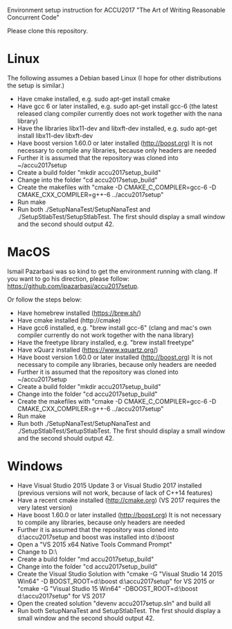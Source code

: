 Environment setup instruction for ACCU2017 "The Art of Writing Reasonable Concurrent Code"


Please clone this repository.

Linux
=====
The following assumes a Debian based Linux (I hope for other distributions the setup is similar.)
* Have cmake installed, e.g. sudo apt-get install cmake
* Have gcc 6 or later installed, e.g. sudo apt-get install gcc-6 (the latest released clang compiler currently does not work together with the nana library)
* Have the libraries libx11-dev and libxft-dev installed, e.g. sudo apt-get install libx11-dev libxft-dev 
* Have boost version 1.60.0 or later installed (http://boost.org) It is not necessary to compile any libraries, because only headers are needed
* Further it is assumed that the repository was cloned into ~/accu2017setup
* Create a build folder "mkdir accu2017setup_build"
* Change into the folder "cd accu2017setup_build"
* Create the makefiles with "cmake -D CMAKE_C_COMPILER=gcc-6 -D CMAKE_CXX_COMPILER=g++-6 ../accu2017setup"
* Run make
* Run both ./SetupNanaTest/SetupNanaTest and ./SetupStlabTest/SetupStlabTest. The first should display a small window and the second should output 42.


MacOS
=====
Ismail Pazarbasi was so kind to get the environment running with clang. If you want to go his direction, please follow: https://github.com/ipazarbasi/accu2017setup.

Or follow the steps below:
* Have homebrew installed (https://brew.sh/)
* Have cmake installed (http://cmake)
* Have gcc6 installed, e.g. "brew install gcc-6" (clang and mac's own compiler currently do not work together with the nana library)
* Have the freetype library installed, e.g. "brew install freetype"
* Have xQuarz installed (https://www.xquartz.org/)
* Have boost version 1.60.0 or later installed (http://boost.org) It is not necessary to compile any libraries, because only headers are needed
* Further it is assumed that the repository was cloned into ~/accu2017setup
* Create a build folder "mkdir accu2017setup_build"
* Change into the folder "cd accu2017setup_build"
* Create the makefiles with "cmake -D CMAKE_C_COMPILER=gcc-6 -D CMAKE_CXX_COMPILER=g++-6 ../accu2017setup"
* Run make
* Run both ./SetupNanaTest/SetupNanaTest and ./SetupStlabTest/SetupStlabTest. The first should display a small window and the second should output 42.


Windows
=======
* Have Visual Studio 2015 Update 3 or Visual Studio 2017 installed (previous versions will not work, because of lack of C++14 features)
* Have a recent cmake installed (http://cmake.org) (VS 2017 requires the very latest version)
* Have boost 1.60.0 or later installed (http://boost.org) It is not necessary to compile any libraries, because only headers are needed
* Further it is assumed that the repository was cloned into d:\accu2017setup and boost was installed into d:\boost
* Open a "VS 2015 x64 Native Tools Command Prompt"
* Change to D:\
* Create a build folder "md accu2017setup_build"
* Change into the folder "cd accu2017setup_build"
* Create the Visual Studio Solution with "cmake -G "Visual Studio 14 2015 Win64" -D BOOST_ROOT=d:\boost d:\accu2017setup" for VS 2015 or "cmake -G "Visual Studio 15 Win64" -DBOOST_ROOT=d:\boost d:\accu2017setup" for VS 2017
* Open the created solution "devenv accu2017setup.sln" and build all
* Run both SetupNanaTest and SetupStlabTest. The first should display a small window and the second should output 42.

